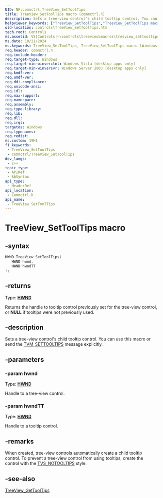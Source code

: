 ```yaml
---
UID: NF:commctrl.TreeView_SetToolTips
title: TreeView_SetToolTips macro (commctrl.h)
description: Sets a tree-view control's child tooltip control. You can use this macro or send the TVM_SETTOOLTIPS message explicitly.
helpviewer_keywords: ["TreeView_SetToolTips","TreeView_SetToolTips macro [Windows Controls]","_win32_TreeView_SetToolTips","_win32_TreeView_SetToolTips_cpp","commctrl/TreeView_SetToolTips","controls.TreeView_SetToolTips","controls._win32_TreeView_SetToolTips"]
old-location: controls\TreeView_SetToolTips.htm
tech.root: Controls
ms.assetid: VS|Controls|~\controls\treeview\macros\treeview_settooltips.htm
ms.date: 10/21/2024
ms.keywords: TreeView_SetToolTips, TreeView_SetToolTips macro [Windows Controls], _win32_TreeView_SetToolTips, _win32_TreeView_SetToolTips_cpp, commctrl/TreeView_SetToolTips, controls.TreeView_SetToolTips, controls._win32_TreeView_SetToolTips
req.header: commctrl.h
req.include-header: 
req.target-type: Windows
req.target-min-winverclnt: Windows Vista [desktop apps only]
req.target-min-winversvr: Windows Server 2003 [desktop apps only]
req.kmdf-ver: 
req.umdf-ver: 
req.ddi-compliance: 
req.unicode-ansi: 
req.idl: 
req.max-support: 
req.namespace: 
req.assembly: 
req.type-library: 
req.lib: 
req.dll: 
req.irql: 
targetos: Windows
req.typenames: 
req.redist: 
ms.custom: 19H1
f1_keywords:
 - TreeView_SetToolTips
 - commctrl/TreeView_SetToolTips
dev_langs:
 - c++
topic_type:
 - APIRef
 - kbSyntax
api_type:
 - HeaderDef
api_location:
 - Commctrl.h
api_name:
 - TreeView_SetToolTips
---
```


# TreeView_SetToolTips macro

## -syntax

```cpp
HWND TreeView_SetToolTips(
   HWND hwnd,
   HWND hwndTT
);
```

## -returns

Type: **[HWND](/windows/desktop/winprog/windows-data-types)**

Returns the handle to tooltip control previously set for the tree-view control, or <b>NULL</b> if tooltips were not previously used.


## -description

Sets a tree-view control's child tooltip control. You can use this macro or send the <a href="/windows/desktop/Controls/tvm-settooltips">TVM_SETTOOLTIPS</a> message explicitly.

## -parameters

### -param hwnd

Type: <b><a href="/windows/desktop/WinProg/windows-data-types">HWND</a></b>

Handle to a tree-view control.

### -param hwndTT

Type: <b><a href="/windows/desktop/WinProg/windows-data-types">HWND</a></b>

Handle to a tooltip control.

## -remarks

When created, tree-view controls automatically create a child tooltip control. To prevent a tree-view control from using tooltips, create the control with the <a href="/windows/desktop/Controls/tree-view-control-window-styles">TVS_NOTOOLTIPS</a> style.

## -see-also

<a href="/windows/desktop/api/commctrl/nf-commctrl-treeview_gettooltips">TreeView_GetToolTips</a>

